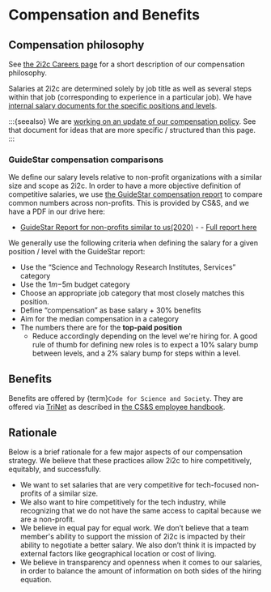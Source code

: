 # Compensation and Benefits

## Compensation philosophy

See [the 2i2c Careers page](https://2i2c.org/careers/) for a short description of our compensation philosophy.

Salaries at 2i2c are determined solely by job title as well as several steps within that job (corresponding to experience in a particular job).
We have [internal salary documents for the specific positions and levels](https://docs.google.com/spreadsheets/d/1FJM5pAbc0EWhu4CpPjlbWTMOsZAnivEd2ZBIZIdwpE8/edit?usp=sharing).

:::{seealso}
We are [working on an update of our compensation policy](https://docs.google.com/document/d/1Ixkg-YgeTO-Xc9neQHIlTHa7psyhlFHQQCSfCr-K0cQ/edit#).
See that document for ideas that are more specific / structured than this page.
:::

### GuideStar compensation comparisons

We define our salary levels relative to non-profit organizations with a similar size and scope as 2i2c.
In order to have a more objective definition of competitive salaries, we use [the GuideStar compensation report](https://www.guidestar.org/) to compare common numbers across non-profits.
This is provided by CS&S, and we have a PDF in our drive here:

- [GuideStar Report for non-profits similar to us(2020)](https://drive.google.com/file/d/1qb6qSTBqvrgQeTywjHfMlAqhUDau-x31/view?usp=sharing) - - [Full report here](https://drive.google.com/file/d/1i6cO-FjwN0nZfTfBUf7Vd9hdVILNeCQw/view?usp=sharing)

We generally use the following criteria when defining the salary for a given position / level with the GuideStar report:

- Use the “Science and Technology Research Institutes, Services” category
- Use the $1m-$5m budget category
- Choose an appropriate job category that most closely matches this position.
- Define “compensation” as base salary + 30% benefits
- Aim for the median compensation in a category 
- The numbers there are for the **top-paid position**  
  - Reduce accordingly depending on the level we're hiring for. A good rule of thumb for defining new roles is to expect a 10% salary bump between levels, and a 2% salary bump for steps within a level.

## Benefits

Benefits are offered by {term}`Code for Science and Society`.
They are offered via [TriNet](https://www.trinet.com/) as described in [the CS&S employee handbook](https://drive.google.com/file/d/1anHo8P09gjGLnUfGj2ceSDxvJTYwMeS1/view?usp=sharing).

## Rationale

Below is a brief rationale for a few major aspects of our compensation strategy. We believe that these practices allow 2i2c to hire competitively, equitably, and successfully.

- We want to set salaries that are very competitive for tech-focused non-profits of a similar size.
- We also want to hire competitively for the tech industry, while recognizing that we do not have the same access to capital because we are a non-profit.
- We believe in equal pay for equal work. We don’t believe that a team member's ability to support the mission of 2i2c is impacted by their ability to negotiate a better salary. We also don’t think it is impacted by external factors like geographical location or cost of living.
- We believe in transparency and openness when it comes to our salaries, in order to balance the amount of information on both sides of the hiring equation. 
